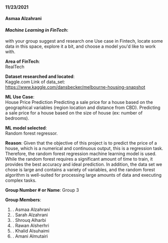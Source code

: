 #### 11/23/2021
#### Asmaa Alzahrani 

#### *Machine Learning in FinTech*:  
with your group suggest and research one Use case in Fintech, locate some data in this space, explore it a bit, and choose a model you'd like to work with.

**Area of FinTech**:  
 RealTech
 
**Dataset researched and located**:  
 Kaggle.com 
 Link of data_set: https://www.kaggle.com/dansbecker/melbourne-housing-snapshot 

**ML Use Case**:  
 House Price Prediction
 Predicting a sale price for a house based on the geographical variables (region location and distance from CBD).
 Predicting a sale price for a house based on the size of house (ex: number of bedrooms).


**ML model selected**:  
 Random forest regressor.

**Reason**: 
 Given that the objective of this project is to predict the price of a house, which is a numerical and continuous output, this is a regression task. Therefore, the random forest  regression machine learning model is used. While the random forest requires a significant amount of time to train, it provides the best accuracy and ideal prediction. In   addition,  the data set we chose is large and contains a variety of variables, and the random forest algorithm is well-suited for processing large amounts of data and executing complex tasks.
 
 
 
**Group Number # or Name**: 
 Group 3
 
**Group Members**: 
1. . Asmaa Alzahrani
2. . Sarah Alzahrani
3. . Shrouq Alharbi
4. . Rawan  Alsherhri 
5. . Khalid Alsuhaimi 
6. . Amani Almutairi
